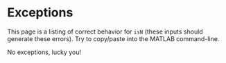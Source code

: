 
# Exceptions

This page is a listing of correct behavior for `isN` (these inputs should generate these errors). Try to copy/paste into the MATLAB command-line.


No exceptions, lucky you!


